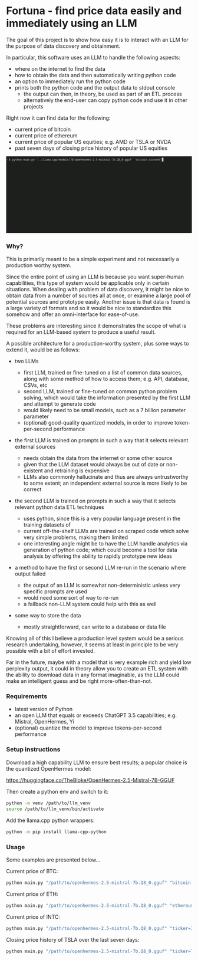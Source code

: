 # Fortuna - find price data easily and immediately using an LLM

The goal of this project is to show how easy it is to interact with an LLM for the purpose of data discovery and obtainment.

In particular, this software uses an LLM to handle the following aspects:

* where on the internet to find the data
* how to obtain the data and then automatically writing python code
* an option to immediately run the python code
* prints both the python code and the output data to stdout console
    * the output can then, in theory, be used as part of an ETL process
    * alternatively the end-user can copy python code and use it in other projects

Right now it can find data for the following:

* current price of bitcoin
* current price of ethereum
* current price of popular US equities; e.g. AMD or TSLA or NVDA
* past seven days of closing price history of popular US equities

![Demo](readme-fortuna-demo.gif)

### Why?

This is primarily meant to be a simple experiment and not necessarily a production worthy system.

Since the entire point of using an LLM is because you want super-human capabilities, this type of system would be applicable only in certain situations. When dealing with problem of data discovery, it might be nice to obtain data from a number of sources all at once, or examine a large pool of potential sources and prototype easily. Another issue is that data is found is a large variety of formats and so it would be nice to standardize this somehow and offer an omni-interface for ease-of-use.

These problems are interesting since it demonstrates the scope of what is required for an LLM-based system to produce a useful result.

A possible architecture for a production-worthy system, plus some ways to extend it, would be as follows:

* two LLMs
    * first LLM, trained or fine-tuned on a list of common data sources, along with some method of how to access them; e.g. API, database, CSVs, etc
    * second LLM, trained or fine-tuned on common python problem solving, which would take the information presented by the first LLM and attempt to generate code
    * would likely need to be small models, such as a 7 billion parameter parameter
    * (optional) good-quality quantized models, in order to improve token-per-second performance

* the first LLM is trained on prompts in such a way that it selects relevant external sources
    * needs obtain the data from the internet or some other source
    * given that the LLM dataset would always be out of date or non-existent and retraining is expensive
    * LLMs also commonly hallucinate and thus are always untrustworthy to some extent; an independent external source is more likely to be correct

* the second LLM is trained on prompts in such a way that it selects relevant python data ETL techniques
    * uses python, since this is a very popular language present in the training datasets of
    * current off-the-shelf LLMs are trained on scraped code which solve very simple problems, making them limited
    * one interesting angle might be to have the LLM handle analytics via generation of python code; which could become a tool for data analysis by offering the ability to rapidly prototype new ideas

* a method to have the first or second LLM re-run in the scenario where output failed
    * the output of an LLM is somewhat non-deterministic unless very specific prompts are used
    * would need some sort of way to re-run
    * a fallback non-LLM system could help with this as well

* some way to store the data
    * mostly straightforward, can write to a database or data file

Knowing all of this I believe a production level system would be a serious research undertaking, however, it seems at least in principle to be very possible with a bit of effort invested.

Far in the future, maybe with a model that is very example rich and yield low perplexity output, it could in theory allow you to create an ETL system with the ability to download data in any format imaginable, as the LLM could make an intelligent guess and be right more-often-than-not.

### Requirements

* latest version of Python
* an open LLM that equals or exceeds ChatGPT 3.5 capabilities; e.g. Mistral, OpenHermes, Yi
* (optional) quantize the model to improve tokens-per-second performance

### Setup instructions

Download a high capability LLM to ensure best results; a popular choice is the quantized OpenHermes model:

https://huggingface.co/TheBloke/OpenHermes-2.5-Mistral-7B-GGUF

Then create a python env and switch to it:

```bash
python -m venv /path/to/llm_venv
source /path/to/llm_venv/bin/activate
```

Add the llama.cpp python wrappers:

```bash
python -m pip install llama-cpp-python
```

### Usage

Some examples are presented below...

Current price of BTC:

```bash
python main.py "/path/to/openhermes-2.5-mistral-7b.Q8_0.gguf" "bitcoin,current"
```

Current price of ETH:

```bash
python main.py "/path/to/openhermes-2.5-mistral-7b.Q8_0.gguf" "ethereum,current"
```

Current price of INTC:

```bash
python main.py "/path/to/openhermes-2.5-mistral-7b.Q8_0.gguf" "ticker=INTC,current"
```

Closing price history of TSLA over the last seven days:

```bash
python main.py "/path/to/openhermes-2.5-mistral-7b.Q8_0.gguf" "ticker=TSLA,previous_seven_days"
```
